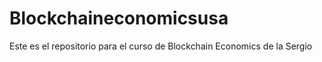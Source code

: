 # Blockchaineconomicsusa
Este es el repositorio para el curso de Blockchain Economics de  la Sergio

